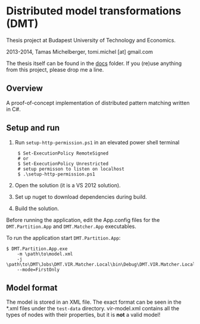 # Distributed model transformations (DMT)

Thesis project at Budapest University of Technology and Economics.

2013-2014, Tamas Michelberger, tomi.michel [at] gmail.com

The thesis itself can be found in the [docs](docs/) folder. If you (re)use anything from
this project, please drop me a line.

## Overview

A proof-of-concept implementation of distributed pattern matching written in C#.

## Setup and run

1. Run `setup-http-permission.ps1` in an elevated power shell terminal

		$ Set-ExecutionPolicy RemoteSigned
		# or
		$ Set-ExecutionPolicy Unrestricted
		# setup permisson to listen on localhost
		$ .\setup-http-permission.ps1

2. Open the solution (it is a VS 2012 solution).
3. Set up nuget to download dependencies during build.
4. Build the solution.

Before running the application, edit the App.config files for the `DMT.Partition.App` and `DMT.Matcher.App` executables.

To run the application start `DMT.Partition.App`:

	$ DMT.Partition.App.exe
		-m \path\to\model.xml
		-j \path\to\DMT\Jobs\DMT.VIR.Matcher.Local\bin\Debug\DMT.VIR.Matcher.Local.dll
		--mode=FirstOnly

## Model format

The model is stored in an XML file. The exact format can be seen in the *.xml files under the `test-data` directory.
vir-model.xml contains all the types of nodes with their properties, but it is **not** a valid model!